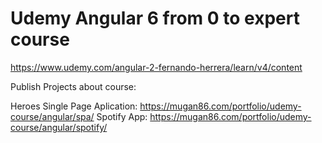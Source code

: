# Udemy Angular 6 from 0 to expert course
https://www.udemy.com/angular-2-fernando-herrera/learn/v4/content

Publish Projects about course:

Heroes Single Page Aplication: https://mugan86.com/portfolio/udemy-course/angular/spa/
Spotify App: https://mugan86.com/portfolio/udemy-course/angular/spotify/